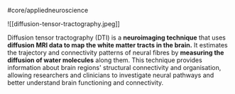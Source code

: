 #core/appliedneuroscience 

![[diffusion-tensor-tractography.jpeg]]

Diffusion tensor tractography (DTI) is a **neuroimaging technique** that uses **diffusion MRI data to map the white matter tracts in the brain.** It estimates the trajectory and connectivity patterns of neural fibres by **measuring the diffusion of water molecules** along them. This technique provides information about brain regions' structural connectivity and organisation, allowing researchers and clinicians to investigate neural pathways and better understand brain functioning and connectivity.
